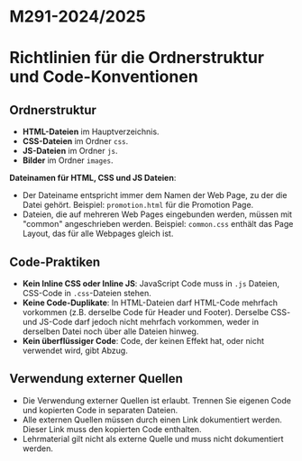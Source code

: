 # M291-2024/2025

# Richtlinien für die Ordnerstruktur und Code-Konventionen

## Ordnerstruktur
- **HTML-Dateien** im Hauptverzeichnis.
- **CSS-Dateien** im Ordner `css`.
- **JS-Dateien** im Ordner `js`.
- **Bilder** im Ordner `images`. 

**Dateinamen für HTML, CSS und JS Dateien**: 
- Der Dateiname entspricht immer dem Namen der Web Page, zu der die Datei gehört. Beispiel: `promotion.html` für die Promotion Page. 
- Dateien, die auf mehreren Web Pages eingebunden werden, müssen mit "common" angeschrieben werden. Beispiel: `common.css` enthält das Page Layout, das für alle Webpages gleich ist.

## Code-Praktiken
- **Kein Inline CSS oder Inline JS**: JavaScript Code muss in `.js` Dateien, CSS-Code in `.css`-Dateien stehen.
- **Keine Code-Duplikate**: In HTML-Dateien darf HTML-Code mehrfach vorkommen (z.B. derselbe Code für Header und Footer). Derselbe CSS- und JS-Code darf jedoch nicht mehrfach vorkommen, weder in derselben Datei noch über alle Dateien hinweg.
- **Kein überflüssiger Code**: Code, der keinen Effekt hat, oder nicht verwendet wird, gibt Abzug. 

## Verwendung externer Quellen
- Die Verwendung externer Quellen ist erlaubt. Trennen Sie eigenen Code und kopierten Code in separaten Dateien.
- Alle externen Quellen müssen durch einen Link dokumentiert werden. Dieser Link muss den kopierten Code enthalten.
- Lehrmaterial gilt nicht als externe Quelle und muss nicht dokumentiert werden. 
